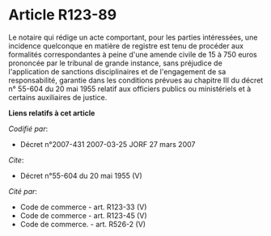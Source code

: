 # Article R123-89

Le notaire qui rédige un acte comportant, pour les parties intéressées, une incidence quelconque en matière de registre est
tenu de procéder aux formalités correspondantes à peine d'une amende civile de 15 à 750 euros prononcée par le tribunal de
grande instance, sans préjudice de l'application de sanctions disciplinaires et de l'engagement de sa responsabilité,
garantie dans les conditions prévues au chapitre III du décret n° 55-604 du 20 mai 1955 relatif aux officiers publics ou
ministériels et à certains auxiliaires de justice.

**Liens relatifs à cet article**

_Codifié par_:

  - Décret n°2007-431 2007-03-25 JORF 27 mars 2007

_Cite_:

  - Décret n°55-604 du 20 mai 1955 (V)

_Cité par_:

  - Code de commerce - art. R123-33 (V)
  - Code de commerce - art. R123-45 (V)
  - Code de commerce. - art. R526-2 (V)
